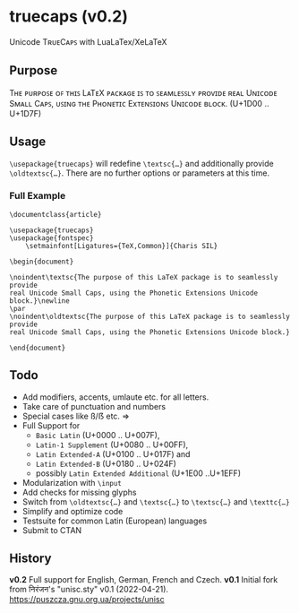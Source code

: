 # truecaps (v0.2)
Unicode TʀᴜᴇCᴀᴘꜱ with LuaLaTex/XeLaTeX

## Purpose

Tʜᴇ ᴘᴜʀᴘᴏꜱᴇ ᴏꜰ ᴛʜɪꜱ LᴀTᴇX ᴘᴀᴄᴋᴀɢᴇ ɪꜱ ᴛᴏ ꜱᴇᴀᴍʟᴇꜱꜱʟʏ ᴘʀᴏᴠɪᴅᴇ ʀᴇᴀʟ Uɴɪᴄᴏᴅᴇ Sᴍᴀʟʟ
Cᴀᴘꜱ, ᴜꜱɪɴɢ ᴛʜᴇ Pʜᴏɴᴇᴛɪᴄ Exᴛᴇɴꜱɪᴏɴꜱ Uɴɪᴄᴏᴅᴇ ʙʟᴏᴄᴋ. (U+1D00 .. U+1D7F)

## Usage

`\usepackage{truecaps}` will redefine `\textsc{…}` and additionally provide `\oldtextsc{…}`. There are no further options or parameters at this time. 

### Full Example

```
\documentclass{article}

\usepackage{truecaps}
\usepackage{fontspec}
	\setmainfont[Ligatures={TeX,Common}]{Charis SIL}

\begin{document}

\noindent\textsc{The purpose of this LaTeX package is to seamlessly provide 
real Unicode Small Caps, using the Phonetic Extensions Unicode block.}\newline
\par
\noindent\oldtextsc{The purpose of this LaTeX package is to seamlessly provide 
real Unicode Small Caps, using the Phonetic Extensions Unicode block.}

\end{document}
```
## Todo

* Add modifiers, accents, umlaute etc. for all letters.
* Take care of punctuation and numbers
* Special cases like ß/ẞ etc. =>
* Full Support for 
	- `Basic Latin` (U+0000 .. U+007F), 
	- `Latin-1 Supplement` (U+0080 .. U+00FF), 
	- `Latin Extended-A` (U+0100 .. U+017F) and 
	- `Latin Extended-B` (U+0180 .. U+024F)
	- possibly `Latin Extended Additional` (U+1E00 ..U+1EFF)
* Modularization with `\input`
* Add checks for missing glyphs
* Switch from `\oldtextsc{…}` and `\textsc{…}` to `\textsc{…}` and `\texttc{…}`
* Simplify and optimize code
* Testsuite for common Latin (European) languages
* Submit to CTAN

## History

**v0.2** Full support for English, German, French and Czech.
**v0.1** Initial fork from निरंजन's "unisc.sty" v0.1 (2022-04-21).
https://puszcza.gnu.org.ua/projects/unisc

